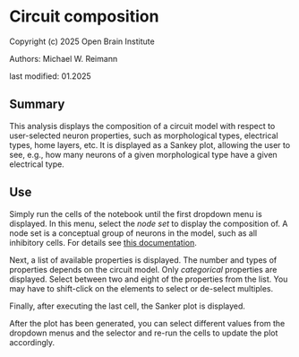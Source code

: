 # Circuit composition
Copyright (c) 2025 Open Brain Institute

Authors: Michael W. Reimann

last modified: 01.2025

## Summary
This analysis displays the composition of a circuit model with respect to user-selected neuron properties, such as morphological types, electrical types, home layers, etc. It is displayed as a Sankey plot, allowing the user to see, e.g., how many neurons of a given morphological type have a given electrical type.

## Use
Simply run the cells of the notebook until the first dropdown menu is displayed. In this menu, select the *node set* to display the composition of. A node set is a conceptual group of neurons in the model, such as all inhibitory cells. For details see [this documentation](https://sonata-extension.readthedocs.io/en/latest/sonata_nodeset.html).

Next, a list of available properties is displayed. The number and types of properties depends on the circuit model. Only *categorical* properties are displayed. Select between two and eight of the properties from the list. You may have to shift-click on the elements to select or de-select multiples.

Finally, after executing the last cell, the Sanker plot is displayed.

After the plot has been generated, you can select different values from the dropdown menus and the selector and re-run the cells to update the plot accordingly.